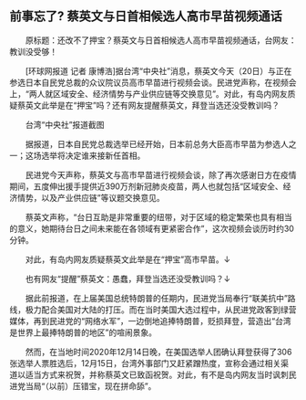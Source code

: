 ## 前事忘了? 蔡英文与日首相候选人高市早苗视频通话
　　原标题：还改不了押宝？蔡英文与日首相候选人高市早苗视频通话，台网友：教训没受够！

　　[环球网报道 记者 康博浩]据台湾“中央社”消息，蔡英文今天（20日）与正在参选日本自民党总裁的众议院议员高市早苗进行视频会谈。民进党声称，在视频会上，“两人就区域安全、经济情势与产业供应链等交换意见”。对此，有岛内网友质疑蔡英文此举是在“押宝”吗？还有网友提醒蔡英文，拜登当选还没受教训吗？

　　台湾“中央社”报道截图

　　据报道，日本自民党总裁选举已经开始，日本前总务大臣高市早苗为参选人之一；这场选举将决定谁来接新任首相。

　　民进党今天声称，蔡英文与高市早苗进行视频会谈，除了再次感谢日方在疫情期间，五度伸出援手提供近390万剂新冠肺炎疫苗，两人也就包括“区域安全、经济情势，以及产业供应链”等议题交换意见。

　　蔡英文声称，“台日互助是非常重要的纽带，对于区域的稳定繁荣也具有相当的意义，她期待台日之间未来能在各领域有更紧密合作”，这次视频会谈历时约30分钟。

　　对此，有岛内网友质疑蔡英文此举是在“押宝”高市早苗。↓

　　也有网友“提醒”蔡英文：愚蠢，拜登当选还没受教训吗？↓

　　据此前报道，在上届美国总统特朗普的任期内，民进党当局奉行“联美抗中”路线，极力配合美国对大陆的打压。而在当时美国大选过程中，从民进党政客到绿营媒体，再到民进党的“网络水军”，一边倒地追捧特朗普，贬损拜登，营造出“台湾是世界上最捧特朗普的地区”的喧闹景象。

　　然而，在当地时间2020年12月14日晚，在美国选举人团确认拜登获得了306张选举人票胜选后，12月15日，台湾外事部门又赶紧蹭热度，宣称会通过相关渠道以适当方式来祝贺，并称蔡英文已致函祝贺。对此，有不是岛内网友当时讽刺民进党当局“（以前）压错宝，现在拼命舔”。

